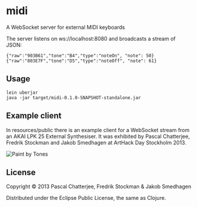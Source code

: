 # midi

A WebSocket server for external MIDI keyboards

The server listens on ws://localhost:8080 and broadcasts a stream of JSON:

    {"raw":"903B61","tone":"B4","type":"noteOn", "note": 50}
    {"raw":"803E7F","tone":"D5","type":"noteOff", "note": 61} 

## Usage
    lein uberjar
    java -jar target/midi-0.1.0-SNAPSHOT-standalone.jar

## Example client

In resources/public there is an example client for a WebSocket stream from an AKAI LPK 25 External Synthesiser. 
It was exhibited by Pascal Chatterjee, Fredrik Stockman and Jakob Smedhagen at ArtHack Day Stockholm 2013.

![Paint by Tones](https://raw.github.com/pascalc/midi/master/resources/public/paint_by_tones.png)

## License

Copyright © 2013 Pascal Chatterjee, Fredrik Stockman & Jakob Smedhagen

Distributed under the Eclipse Public License, the same as Clojure.
